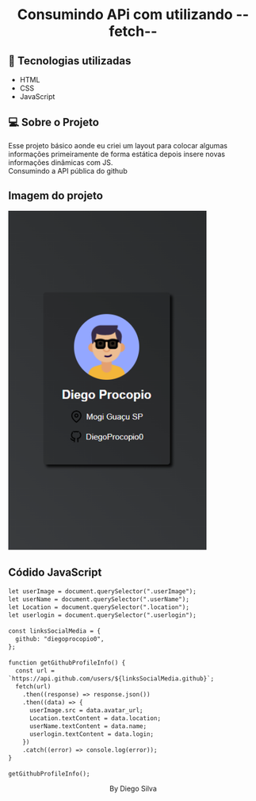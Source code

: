 <h1 align="center"> Consumindo APi com utilizando --fetch-- </h1>

## 🚀 Tecnologias utilizadas

- HTML
- CSS
- JavaScript

## 💻 Sobre o Projeto

Esse projeto básico aonde eu criei um layout para colocar algumas informações primeiramente de forma estática depois insere novas informações dinâmicas com JS.
<br>
Consumindo a API pública do github
<br>

## Imagem do projeto

<img alt="Image do projeto" title="Consumindo APi" src="./images-readme/image-1.png" width="400px" />

## Códido JavaScript

```JS
let userImage = document.querySelector(".userImage");
let userName = document.querySelector(".userName");
let Location = document.querySelector(".location");
let userlogin = document.querySelector(".userlogin");

const linksSocialMedia = {
  github: "diegoprocopio0",
};

function getGithubProfileInfo() {
  const url = `https://api.github.com/users/${linksSocialMedia.github}`;
  fetch(url)
    .then((response) => response.json())
    .then((data) => {
      userImage.src = data.avatar_url;
      Location.textContent = data.location;
      userName.textContent = data.name;
      userlogin.textContent = data.login;
    })
    .catch((error) => console.log(error));
}

getGithubProfileInfo();
```

<p align="center">By Diego Silva </p>
